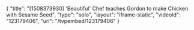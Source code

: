 {
    "title": "[1508373930] 'Beautiful' Chef teaches Gordon to make Chicken with Sesame Seed",
    "type": "solo",
    "layout": "iframe-static",
    "videoId": "123179406",
    "url": "\/tvpembed\/123179406"
}